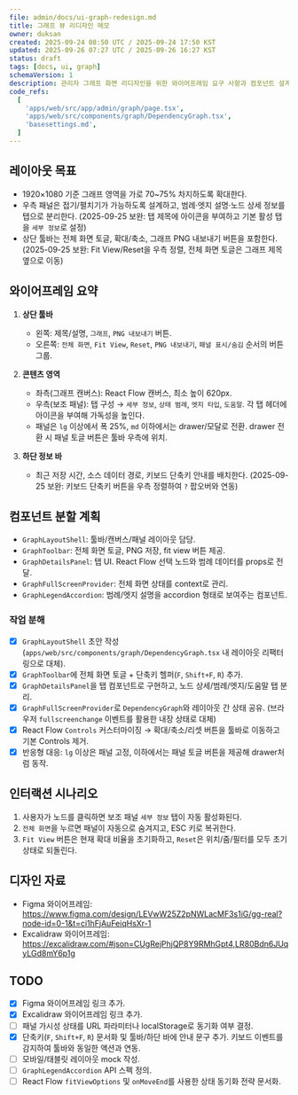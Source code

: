 ```yaml
---
file: admin/docs/ui-graph-redesign.md
title: 그래프 뷰 리디자인 메모
owner: duksan
created: 2025-09-24 08:50 UTC / 2025-09-24 17:50 KST
updated: 2025-09-26 07:27 UTC / 2025-09-26 16:27 KST
status: draft
tags: [docs, ui, graph]
schemaVersion: 1
description: 관리자 그래프 화면 리디자인을 위한 와이어프레임 요구 사항과 컴포넌트 설계 메모
code_refs:
  [
    'apps/web/src/app/admin/graph/page.tsx',
    'apps/web/src/components/graph/DependencyGraph.tsx',
    'basesettings.md',
  ]
---
```


## 레이아웃 목표

- 1920×1080 기준 그래프 영역을 가로 70~75% 차지하도록 확대한다.
- 우측 패널은 접기/펼치기가 가능하도록 설계하고, 범례·엣지 설명·노드 상세 정보를 탭으로 분리한다. (2025-09-25 보완: 탭 제목에 아이콘을 부여하고 기본 활성 탭을 `세부 정보`로 설정)
- 상단 툴바는 전체 화면 토글, 확대/축소, 그래프 PNG 내보내기 버튼을 포함한다. (2025-09-25 보완: Fit View/Reset을 우측 정렬, 전체 화면 토글은 그래프 제목 옆으로 이동)

## 와이어프레임 요약

1. **상단 툴바**
   - 왼쪽: 제목/설명, `그래프`, `PNG 내보내기` 버튼.
   - 오른쪽: `전체 화면`, `Fit View`, `Reset`, `PNG 내보내기`, `패널 표시/숨김` 순서의 버튼 그룹.

2. **콘텐츠 영역**
   - 좌측(그래프 캔버스): React Flow 캔버스, 최소 높이 620px.
   - 우측(보조 패널): 탭 구성 → `세부 정보`, `상태 범례`, `엣지 타입`, `도움말`. 각 탭 헤더에 아이콘을 부여해 가독성을 높인다.
   - 패널은 `lg` 이상에서 폭 25%, `md` 이하에서는 drawer/모달로 전환. drawer 전환 시 패널 토글 버튼은 툴바 우측에 위치.
3. **하단 정보 바**
   - 최근 저장 시간, 소스 데이터 경로, 키보드 단축키 안내를 배치한다. (2025-09-25 보완: 키보드 단축키 버튼을 우측 정렬하여 `?` 팝오버와 연동)

## 컴포넌트 분할 계획

- `GraphLayoutShell`: 툴바/캔버스/패널 레이아웃 담당.
- `GraphToolbar`: 전체 화면 토글, PNG 저장, fit view 버튼 제공.
- `GraphDetailsPanel`: 탭 UI. React Flow 선택 노드와 범례 데이터를 props로 전달.
- `GraphFullScreenProvider`: 전체 화면 상태를 context로 관리.
- `GraphLegendAccordion`: 범례/엣지 설명을 accordion 형태로 보여주는 컴포넌트.

### 작업 분해

- [x] `GraphLayoutShell` 초안 작성 (`apps/web/src/components/graph/DependencyGraph.tsx` 내 레이아웃 리팩터링으로 대체).
- [x] `GraphToolbar`에 전체 화면 토글 + 단축키 헬퍼(`F`, `Shift+F`, `R`) 추가.
- [x] `GraphDetailsPanel`을 탭 컴포넌트로 구현하고, 노드 상세/범례/엣지/도움말 탭 분리.
- [x] `GraphFullScreenProvider`로 `DependencyGraph`와 레이아웃 간 상태 공유. (브라우저 `fullscreenchange` 이벤트를 활용한 내장 상태로 대체)
- [x] React Flow `Controls` 커스터마이징 → 확대/축소/리셋 버튼을 툴바로 이동하고 기본 Controls 제거.
- [x] 반응형 대응: `lg` 이상은 패널 고정, 이하에서는 패널 토글 버튼을 제공해 drawer처럼 동작.

## 인터랙션 시나리오

1. 사용자가 노드를 클릭하면 보조 패널 `세부 정보` 탭이 자동 활성화된다.
2. `전체 화면`을 누르면 패널이 자동으로 숨겨지고, ESC 키로 복귀한다.
3. `Fit View` 버튼은 현재 확대 비율을 초기화하고, `Reset`은 위치/줌/필터를 모두 초기 상태로 되돌린다.

## 디자인 자료

- Figma 와이어프레임: https://www.figma.com/design/LEVwW25Z2pNWLacMF3s1iG/gg-real?node-id=0-1&t=ci1hFjAuFeiqHsXr-1
- Excalidraw 와이어프레임: https://excalidraw.com/#json=CUgRejPhjQP8Y9RMhGpt4,LR80Bdn6JUqyLGd8mY6p1g

## TODO

- [x] Figma 와이어프레임 링크 추가.
- [x] Excalidraw 와이어프레임 링크 추가.
- [ ] 패널 가시성 상태를 URL 파라미터나 localStorage로 동기화 여부 결정.
- [x] 단축키(`F`, `Shift+F`, `R`) 문서화 및 툴바/하단 바에 안내 문구 추가. 키보드 이벤트를 감지하여 툴바와 동일한 액션과 연동.
- [ ] 모바일/태블릿 레이아웃 mock 작성.
- [ ] `GraphLegendAccordion` API 스펙 정의.
- [ ] React Flow `fitViewOptions` 및 `onMoveEnd`를 사용한 상태 동기화 전략 문서화.

